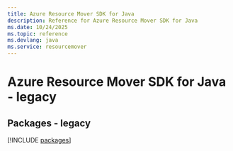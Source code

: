```yaml
---
title: Azure Resource Mover SDK for Java
description: Reference for Azure Resource Mover SDK for Java
ms.date: 10/24/2025
ms.topic: reference
ms.devlang: java
ms.service: resourcemover
---
```

# Azure Resource Mover SDK for Java - legacy
## Packages - legacy
[!INCLUDE [packages](resource-mover-index.md)]